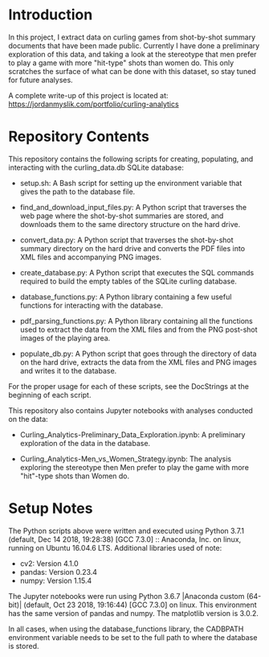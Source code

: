# Introduction
In this project, I extract data on curling games from shot-by-shot summary
documents that have been made public.  Currently I have done a preliminary
exploration of this data, and taking a look at the stereotype that men prefer
to play a game with more "hit-type" shots than women do.  This only scratches
the surface of what can be done with this dataset, so stay tuned for future
analyses.

A complete write-up of this project is located at:
https://jordanmyslik.com/portfolio/curling-analytics


# Repository Contents
This repository contains the following scripts for creating, populating, and
interacting with the curling_data.db SQLite database:

* setup.sh:  A Bash script for setting up the environment variable that gives the
           path to the database file.

* find_and_download_input_files.py: A Python script that traverses the web page
                                  where the shot-by-shot summaries are stored,
                                  and downloads them to the same directory 
                                  structure on the hard drive.

* convert_data.py:  A Python script that traverses the shot-by-shot summary
                  directory on the hard drive and converts the PDF files into
                  XML files and accompanying PNG images.

* create_database.py:  A Python script that executes the SQL commands required to
                     build the empty tables of the SQLite curling database.

* database_functions.py: A Python library containing a few useful functions for
                       interacting with the database. 

* pdf_parsing_functions.py: A Python library containing all the functions used to
                          extract the data from the XML files and from the PNG 
                          post-shot images of the playing area.

* populate_db.py:  A Python script that goes through the directory of data on the 
                 hard drive, extracts the data from the XML files and PNG images
                 and writes it to the database.

For the proper usage for each of these scripts, see the DocStrings at the
beginning of each script.

This repository also contains Jupyter notebooks with analyses conducted on the
data:

* Curling_Analytics-Preliminary_Data_Exploration.ipynb:  A preliminary
                             exploration of the data in the database.

* Curling_Analytics-Men_vs_Women_Strategy.ipynb: The analysis exploring the
                    stereotype then Men prefer to play the game with more 
                    "hit"-type shots than Women do.


# Setup Notes
The Python scripts above were written and executed using Python 3.7.1 (default,
Dec 14 2018, 19:28:38) [GCC 7.3.0] :: Anaconda, Inc. on linux, running on
Ubuntu 16.04.6 LTS.  Additional libraries used of note:

* cv2: Version 4.1.0
* pandas: Version 0.23.4
* numpy: Version 1.15.4

The Jupyter notebooks were run using Python 3.6.7 |Anaconda custom (64-bit)|
(default, Oct 23 2018, 19:16:44)  [GCC 7.3.0] on linux.  This environment has
the same version of pandas and numpy.  The matplotlib version is 3.0.2.


In all cases, when using the database_functions library, the CADBPATH
environment variable needs to be set to the full path to where the database is
stored.
